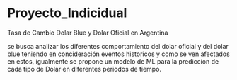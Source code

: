# Proyecto_Indicidual

Tasa de Cambio Dolar Blue y Dolar Oficial en Argentina 

se busca analizar los diferentes comportamiento del dolar oficial y del dolar blue teniendo en concideración eventos historicos y como se ven afectados en estos,
igualmente se propone un modelo de ML para la prediccion de cada tipo de Dolar en diferentes periodos de tiempo. 
